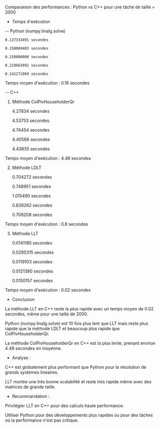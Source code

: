 Comparaison des performances : Python vs C++ pour une tâche de taille = 2000

- Temps d'exécution

-- Python (numpy.linalg.solve)

    0.137333491 secondes
    
    0.150069403 secondes
    
    0.158800008 secondes
    
    0.219663992 secondes
    
    0.141271969 secondes

Temps moyen d'exécution : 0.16 secondes

-- C++

1. Méthode ColPivHouseholderQr

    4.27834 secondes
    
    4.53753 secondes
    
    4.74454 secondes
    
    4.40566 secondes
    
    4.43835 secondes

Temps moyen d'exécution : 4.48 secondes

2. Méthode LDLT

    0.704272 secondes
    
    0.748951 secondes
    
    1.015490 secondes
    
    0.826262 secondes
    
    0.708208 secondes

Temps moyen d'exécution : 0.8 secondes

3. Méthode LLT

    0.0141185 secondes
    
    0.0295315 secondes
    
    0.0119103 secondes
    
    0.0121380 secondes
    
    0.0150157 secondes

Temps moyen d'exécution : 0.02 secondes


- Conclusion

La méthode LLT en C++ reste la plus rapide avec un temps moyen de 0.02 secondes, même pour une taille de 2000.

Python (numpy.linalg.solve) est 10 fois plus lent que LLT mais reste plus rapide que la méthode LDLT et beaucoup plus rapide que ColPivHouseholderQr.

La méthode ColPivHouseholderQr en C++ est la plus lente, prenant environ 4.48 secondes en moyenne.

- Analyse :

C++ est globalement plus performant que Python pour la résolution de grands systèmes linéaires.

LLT montre une très bonne scalabilité et reste très rapide même avec des matrices de grande taille.

- Recommandation :

Privilégier LLT en C++ pour des calculs haute performance.

Utiliser Python pour des développements plus rapides ou pour des tâches où la performance n'est pas critique.
